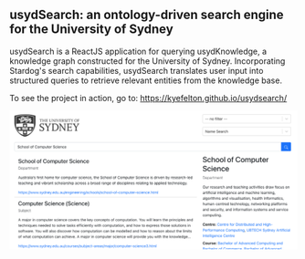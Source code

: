## usydSearch: an ontology-driven search engine for the University of Sydney
usydSearch is a ReactJS application for querying usydKnowledge, a knowledge graph constructed for the University of Sydney. Incorporating Stardog's search capabilities, usydSearch translates user input into structured queries to retrieve relevant entities from the knowledge base.

To see the project in action, go to: https://kyefelton.github.io/usydsearch/

![Screenshot](/screenshot.png)
